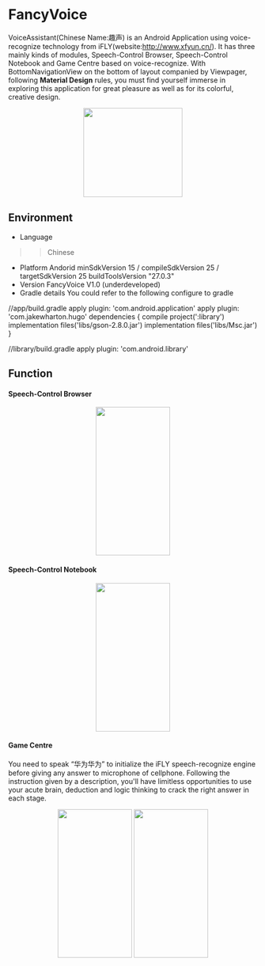 # FancyVoice
VoiceAssistant(Chinese Name:趣声) is an Android Application using voice-recognize technology from iFLY(website:http://www.xfyun.cn/). It has three mainly kinds of modules, Speech-Control Browser, Speech-Control Notebook and Game Centre based on voice-recognize. With BottomNavigationView on the bottom of layout companied by Viewpager, following **Material Design** rules, you must find yourself immerse in exploring this application for great pleasure as well as for its colorful, creative design.
<div align=center><img width="200" height="180" src="http://opm54c01s.bkt.clouddn.com/18-3-16/3554926.jpg"/></div>

## Environment
* Language
>>Chinese
* Platform
  Andorid 
  minSdkVersion 15 / compileSdkVersion 25 / targetSdkVersion 25
  buildToolsVersion "27.0.3"
* Version
  FancyVoice V1.0 (underdeveloped)
* Gradle details
  You could refer to the following configure to gradle

//app/build.gradle
apply plugin: 'com.android.application'
apply plugin: 'com.jakewharton.hugo'
dependencies {
    compile project(':library')
    implementation files('libs/gson-2.8.0.jar')
    implementation files('libs/Msc.jar')
}

//library/build.gradle
apply plugin: 'com.android.library'


## Function
#### Speech-Control Browser
<div align=center><img width="150" height="300" src="http://opm54c01s.bkt.clouddn.com/18-3-16/61169555.jpg"/></div>

#### Speech-Control Notebook
<div align=center><img width="150" height="300" src="http://opm54c01s.bkt.clouddn.com/18-3-16/96617817.jpg"/></div>

#### Game Centre
You need to speak “华为华为” to initialize the iFLY speech-recognize engine before giving any answer to microphone of cellphone. Following the instruction given by a description, you'll have limitless opportunities to use your acute brain, deduction and logic thinking to crack the right answer in each stage.
<div align=center>
  <img width="150" height="300" src="http://opm54c01s.bkt.clouddn.com/18-3-16/13284193.jpg"/>
  <img width="150" height="300" src="http://opm54c01s.bkt.clouddn.com/18-3-16/76865400.jpg"/>
</div>
